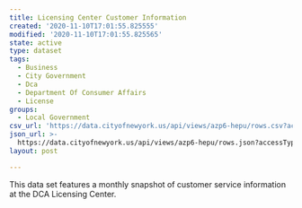 ```yaml
---
title: Licensing Center Customer Information
created: '2020-11-10T17:01:55.825555'
modified: '2020-11-10T17:01:55.825565'
state: active
type: dataset
tags:
  - Business
  - City Government
  - Dca
  - Department Of Consumer Affairs
  - License
groups:
  - Local Government
csv_url: 'https://data.cityofnewyork.us/api/views/azp6-hepu/rows.csv?accessType=DOWNLOAD'
json_url: >-
  https://data.cityofnewyork.us/api/views/azp6-hepu/rows.json?accessType=DOWNLOAD
layout: post

---
```

This data set features a monthly snapshot of customer service information at the DCA Licensing Center.
